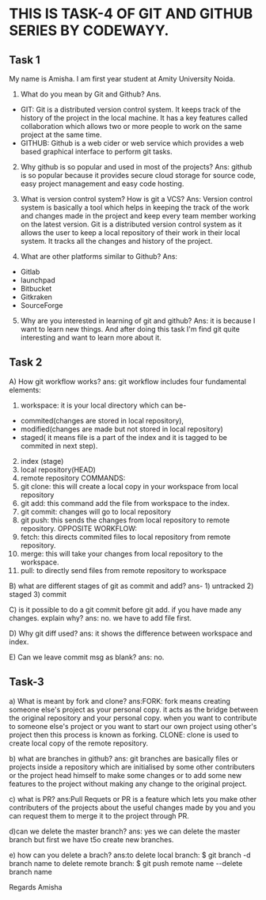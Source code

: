 # THIS IS TASK-4 OF GIT AND GITHUB SERIES BY CODEWAYY.
## Task 1
My name is Amisha. I am first year student at Amity University Noida.

1. What do you mean by Git and Github?
Ans.
- GIT:   Git is a distributed version control system. It keeps track of the history of the project in the local machine. It has a key features called collaboration which allows two or more people to work on the same project at the same time.
- GITHUB: Github is a web cider or web service which provides a web based graphical interface to perform git tasks.

2. Why github is so popular and used in most of the projects?
Ans: github is so popular because it provides secure cloud storage for source code, easy project management and easy code hosting.

3. What is version control system? How is git a VCS?
Ans: Version control system is basically a tool which helps in keeping the track of the work and changes made in the project and keep every team member working on the latest version.
Git is a distributed version control system as it allows the user to keep a local repository of their work in their local system. It tracks all the changes and history of the project.

4. What are other platforms similar to Github?
Ans:
- Gitlab
- launchpad
- Bitbucket
- Gitkraken
- SourceForge

5. Why are you interested in learning of git and github?
Ans: it is because I want to learn new things. And after doing this task I'm find git quite interesting and want to learn more about it.

## Task 2

A) How git workflow works?
ans: git workflow includes four fundamental elements:
1) workspace: it is your local directory which can be-
 - commited(changes are stored in local repository),
 - modified(changes are made but not stored in local repository)
 - staged( it means file is a part of the index and it is tagged to be commited in next step).
2) index (stage)
3) local repository(HEAD)
4) remote repository
COMMANDS:
1) git clone: this will create a local copy in your workspace from local repository
2) git add: this command add the file from workspace to the index.
3) git commit: changes will go to local repository
4) git push: this sends the changes from local repository to remote repository.
OPPOSITE WORKFLOW:
1) fetch: this directs commited files to local repository from remote repository.
2) merge: this will take your changes from local repository to the workspace.
3) pull: to directly send files from remote repository to workspace

B) what are different stages of git as commit and add?
ans- 1) untracked
     2) staged
     3) commit

C) is it possible to do a git commit before git add. if you have made any changes. explain why?
ans: no. we have to add file first.

D) Why git diff used?
ans: it shows the difference between workspace and index.

E) Can we leave commit msg as blank?
ans: no.

## Task-3

a) What is meant by fork and clone?
ans:FORK: fork means creating someone else's project as your personal copy. it acts as the bridge between the original repository and your personal copy. 
when you want to contribute to someone else's project or you want to start our own project using other's project then this process is known as forking.
CLONE: clone is used to create local copy of the remote repository.

b) what are branches in github?
ans: git branches are basically files or projects inside a repository which are initialised by some other contributers or the project head himself to make some changes or to add some new features to the project without making any change to the original project.

c) what is PR?
ans:Pull Requets or PR is a feature which lets you make other contributers of the projects about the useful changes made by you and you can request them to merge it to the project through PR.

d)can we delete the master branch?
ans: yes we can delete the master branch but first we have t5o create new branches.

e) how can you delete a brach?
ans:to delete local branch: $ git branch -d branch name
    to delete remote branch: $ git push remote name --delete branch name
 
 
 

Regards 
Amisha
